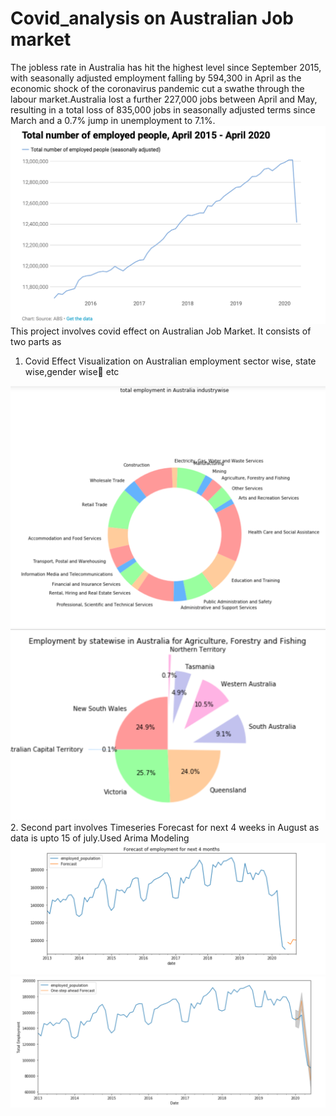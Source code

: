 # Covid_analysis on Australian Job market
The jobless rate in Australia has hit the highest level since September 2015, with seasonally adjusted employment falling by 594,300 in April as the economic shock of the coronavirus pandemic cut a swathe through the labour market.Australia lost a further 227,000 jobs between April and May, resulting in a total loss of 835,000 jobs in seasonally adjusted terms since March and a 0.7% jump in unemployment to 7.1%.
<img src="./aus.png">
This project involves covid effect on Australian Job Market. It consists of two parts as
1. Covid Effect Visualization on Australian employment sector wise, state wise,gender wise👨 etc
<img src="./aus2.png">
<img src="./aus3.png">
2. Second part involves Timeseries Forecast for next 4 weeks in August as data is upto 15 of july.Used Arima Modeling
<img src="./forecast1.png">
<img src="./forecast2.png">
